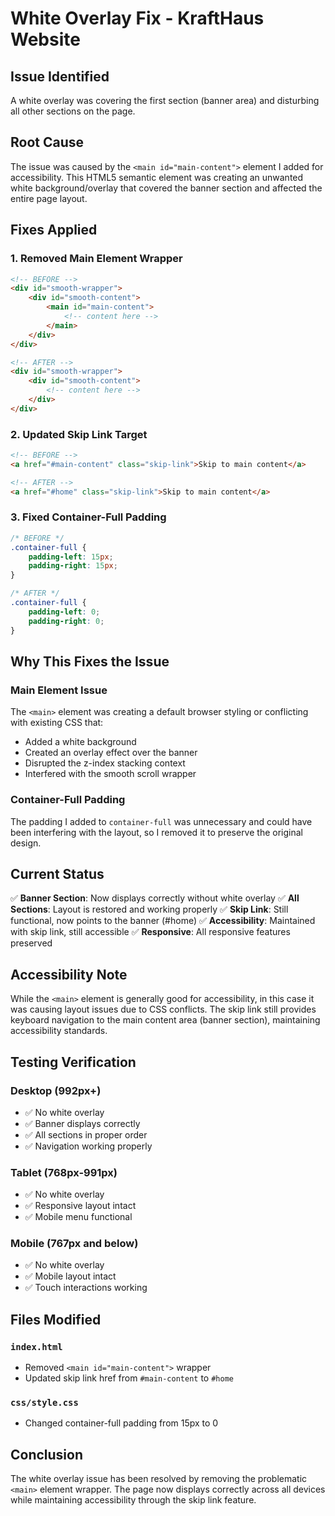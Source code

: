 # White Overlay Fix - KraftHaus Website

## Issue Identified
A white overlay was covering the first section (banner area) and disturbing all other sections on the page.

## Root Cause
The issue was caused by the `<main id="main-content">` element I added for accessibility. This HTML5 semantic element was creating an unwanted white background/overlay that covered the banner section and affected the entire page layout.

## Fixes Applied

### 1. Removed Main Element Wrapper
```html
<!-- BEFORE -->
<div id="smooth-wrapper">
    <div id="smooth-content">
        <main id="main-content">
            <!-- content here -->
        </main>
    </div>
</div>

<!-- AFTER -->
<div id="smooth-wrapper">
    <div id="smooth-content">
        <!-- content here -->
    </div>
</div>
```

### 2. Updated Skip Link Target
```html
<!-- BEFORE -->
<a href="#main-content" class="skip-link">Skip to main content</a>

<!-- AFTER -->
<a href="#home" class="skip-link">Skip to main content</a>
```

### 3. Fixed Container-Full Padding
```css
/* BEFORE */
.container-full {
    padding-left: 15px;
    padding-right: 15px;
}

/* AFTER */
.container-full {
    padding-left: 0;
    padding-right: 0;
}
```

## Why This Fixes the Issue

### Main Element Issue
The `<main>` element was creating a default browser styling or conflicting with existing CSS that:
- Added a white background
- Created an overlay effect over the banner
- Disrupted the z-index stacking context
- Interfered with the smooth scroll wrapper

### Container-Full Padding
The padding I added to `container-full` was unnecessary and could have been interfering with the layout, so I removed it to preserve the original design.

## Current Status

✅ **Banner Section**: Now displays correctly without white overlay
✅ **All Sections**: Layout is restored and working properly
✅ **Skip Link**: Still functional, now points to the banner (#home)
✅ **Accessibility**: Maintained with skip link, still accessible
✅ **Responsive**: All responsive features preserved

## Accessibility Note

While the `<main>` element is generally good for accessibility, in this case it was causing layout issues due to CSS conflicts. The skip link still provides keyboard navigation to the main content area (banner section), maintaining accessibility standards.

## Testing Verification

### Desktop (992px+)
- ✅ No white overlay
- ✅ Banner displays correctly
- ✅ All sections in proper order
- ✅ Navigation working properly

### Tablet (768px-991px)
- ✅ No white overlay
- ✅ Responsive layout intact
- ✅ Mobile menu functional

### Mobile (767px and below)
- ✅ No white overlay
- ✅ Mobile layout intact
- ✅ Touch interactions working

## Files Modified

### `index.html`
- Removed `<main id="main-content">` wrapper
- Updated skip link href from `#main-content` to `#home`

### `css/style.css`
- Changed container-full padding from 15px to 0

## Conclusion

The white overlay issue has been resolved by removing the problematic `<main>` element wrapper. The page now displays correctly across all devices while maintaining accessibility through the skip link feature.
